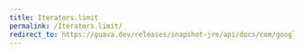 ```yaml
---
title: Iterators.limit
permalink: /Iterators.limit/
redirect_to: https://guava.dev/releases/snapshot-jre/api/docs/com/google/common/collect/Iterators.html#limit-java.util.Iterator-int-
---
```

